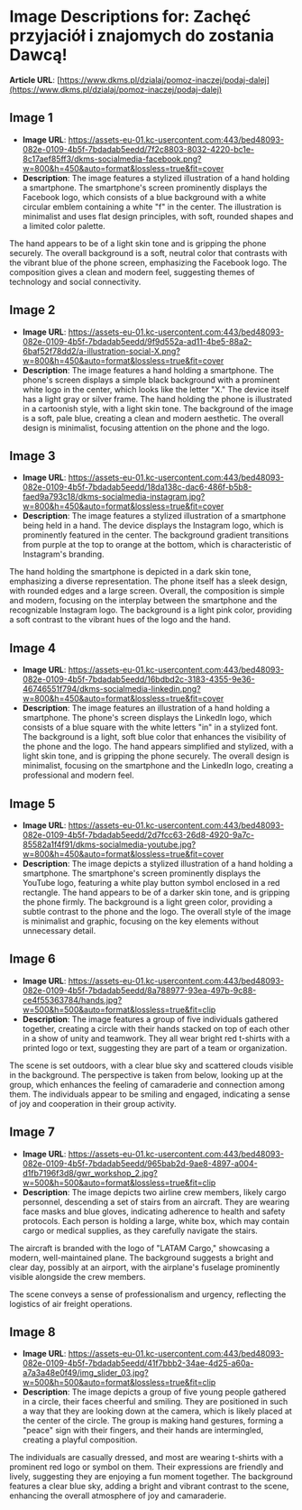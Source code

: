 # Image Descriptions for: Zachęć przyjaciół i znajomych do zostania Dawcą!

**Article URL**: [https://www.dkms.pl/dzialaj/pomoz-inaczej/podaj-dalej](https://www.dkms.pl/dzialaj/pomoz-inaczej/podaj-dalej)

## Image 1
- **Image URL**: https://assets-eu-01.kc-usercontent.com:443/bed48093-082e-0109-4b5f-7bdadab5eedd/7f2c8803-8032-4220-bc1e-8c17aef85ff3/dkms-socialmedia-facebook.png?w=800&h=450&auto=format&lossless=true&fit=cover
- **Description**: The image features a stylized illustration of a hand holding a smartphone. The smartphone's screen prominently displays the Facebook logo, which consists of a blue background with a white circular emblem containing a white "f" in the center. The illustration is minimalist and uses flat design principles, with soft, rounded shapes and a limited color palette. 

The hand appears to be of a light skin tone and is gripping the phone securely. The overall background is a soft, neutral color that contrasts with the vibrant blue of the phone screen, emphasizing the Facebook logo. The composition gives a clean and modern feel, suggesting themes of technology and social connectivity.

## Image 2
- **Image URL**: https://assets-eu-01.kc-usercontent.com:443/bed48093-082e-0109-4b5f-7bdadab5eedd/9f9d552a-ad11-4be5-88a2-6baf52f78dd2/a-illustration-social-X.png?w=800&h=450&auto=format&lossless=true&fit=cover
- **Description**: The image features a hand holding a smartphone. The phone's screen displays a simple black background with a prominent white logo in the center, which looks like the letter "X." The device itself has a light gray or silver frame. The hand holding the phone is illustrated in a cartoonish style, with a light skin tone. The background of the image is a soft, pale blue, creating a clean and modern aesthetic. The overall design is minimalist, focusing attention on the phone and the logo.

## Image 3
- **Image URL**: https://assets-eu-01.kc-usercontent.com:443/bed48093-082e-0109-4b5f-7bdadab5eedd/18da138c-dac6-486f-b5b8-faed9a793c18/dkms-socialmedia-instagram.jpg?w=800&h=450&auto=format&lossless=true&fit=cover
- **Description**: The image features a stylized illustration of a smartphone being held in a hand. The device displays the Instagram logo, which is prominently featured in the center. The background gradient transitions from purple at the top to orange at the bottom, which is characteristic of Instagram's branding.

The hand holding the smartphone is depicted in a dark skin tone, emphasizing a diverse representation. The phone itself has a sleek design, with rounded edges and a large screen. Overall, the composition is simple and modern, focusing on the interplay between the smartphone and the recognizable Instagram logo. The background is a light pink color, providing a soft contrast to the vibrant hues of the logo and the hand.

## Image 4
- **Image URL**: https://assets-eu-01.kc-usercontent.com:443/bed48093-082e-0109-4b5f-7bdadab5eedd/16bdbd2c-3183-4355-9e36-46746551f794/dkms-socialmedia-linkedin.png?w=800&h=450&auto=format&lossless=true&fit=cover
- **Description**: The image features an illustration of a hand holding a smartphone. The phone's screen displays the LinkedIn logo, which consists of a blue square with the white letters "in" in a stylized font. The background is a light, soft blue color that enhances the visibility of the phone and the logo. The hand appears simplified and stylized, with a light skin tone, and is gripping the phone securely. The overall design is minimalist, focusing on the smartphone and the LinkedIn logo, creating a professional and modern feel.

## Image 5
- **Image URL**: https://assets-eu-01.kc-usercontent.com:443/bed48093-082e-0109-4b5f-7bdadab5eedd/2d7fcc63-26d8-4920-9a7c-85582a1f4f91/dkms-socialmedia-youtube.jpg?w=800&h=450&auto=format&lossless=true&fit=cover
- **Description**: The image depicts a stylized illustration of a hand holding a smartphone. The smartphone's screen prominently displays the YouTube logo, featuring a white play button symbol enclosed in a red rectangle. The hand appears to be of a darker skin tone, and is gripping the phone firmly. The background is a light green color, providing a subtle contrast to the phone and the logo. The overall style of the image is minimalist and graphic, focusing on the key elements without unnecessary detail.

## Image 6
- **Image URL**: https://assets-eu-01.kc-usercontent.com:443/bed48093-082e-0109-4b5f-7bdadab5eedd/8a788977-93ea-497b-9c88-ce4f55363784/hands.jpg?w=500&h=500&auto=format&lossless=true&fit=clip
- **Description**: The image features a group of five individuals gathered together, creating a circle with their hands stacked on top of each other in a show of unity and teamwork. They all wear bright red t-shirts with a printed logo or text, suggesting they are part of a team or organization. 

The scene is set outdoors, with a clear blue sky and scattered clouds visible in the background. The perspective is taken from below, looking up at the group, which enhances the feeling of camaraderie and connection among them. The individuals appear to be smiling and engaged, indicating a sense of joy and cooperation in their group activity.

## Image 7
- **Image URL**: https://assets-eu-01.kc-usercontent.com:443/bed48093-082e-0109-4b5f-7bdadab5eedd/965bab2d-9ae8-4897-a004-d1fb7196f3d8/gwr_workshop_2.jpg?w=500&h=500&auto=format&lossless=true&fit=clip
- **Description**: The image depicts two airline crew members, likely cargo personnel, descending a set of stairs from an aircraft. They are wearing face masks and blue gloves, indicating adherence to health and safety protocols. Each person is holding a large, white box, which may contain cargo or medical supplies, as they carefully navigate the stairs.

The aircraft is branded with the logo of "LATAM Cargo," showcasing a modern, well-maintained plane. The background suggests a bright and clear day, possibly at an airport, with the airplane's fuselage prominently visible alongside the crew members.

The scene conveys a sense of professionalism and urgency, reflecting the logistics of air freight operations.

## Image 8
- **Image URL**: https://assets-eu-01.kc-usercontent.com:443/bed48093-082e-0109-4b5f-7bdadab5eedd/41f7bbb2-34ae-4d25-a60a-a7a3a48e0f49/img_slider_03.jpg?w=500&h=500&auto=format&lossless=true&fit=clip
- **Description**: The image depicts a group of five young people gathered in a circle, their faces cheerful and smiling. They are positioned in such a way that they are looking down at the camera, which is likely placed at the center of the circle. The group is making hand gestures, forming a "peace" sign with their fingers, and their hands are intermingled, creating a playful composition.

The individuals are casually dressed, and most are wearing t-shirts with a prominent red logo or symbol on them. Their expressions are friendly and lively, suggesting they are enjoying a fun moment together. The background features a clear blue sky, adding a bright and vibrant contrast to the scene, enhancing the overall atmosphere of joy and camaraderie.

